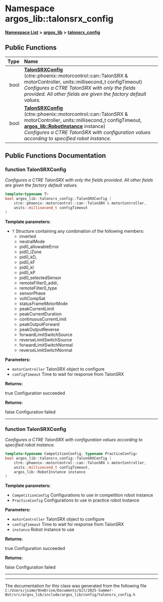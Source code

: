 

# Namespace argos\_lib::talonsrx\_config



[**Namespace List**](namespaces.md) **>** [**argos\_lib**](namespaceargos__lib.md) **>** [**talonsrx\_config**](namespaceargos__lib_1_1talonsrx__config.md)










































## Public Functions

| Type | Name |
| ---: | :--- |
|  bool | [**TalonSRXConfig**](#function-talonsrxconfig) (ctre::phoenix::motorcontrol::can::TalonSRX & motorController, units::millisecond\_t configTimeout) <br>_Configures a CTRE TalonSRX with only the fields provided. All other fields are given the factory default values._  |
|  bool | [**TalonSRXConfig**](#function-talonsrxconfig) (ctre::phoenix::motorcontrol::can::TalonSRX & motorController, units::millisecond\_t configTimeout, [**argos\_lib::RobotInstance**](namespaceargos__lib.md#enum-robotinstance) instance) <br>_Configures a CTRE TalonSRX with configuration values according to specified robot instance._  |




























## Public Functions Documentation




### function TalonSRXConfig 

_Configures a CTRE TalonSRX with only the fields provided. All other fields are given the factory default values._ 
```C++
template<typename T>
bool argos_lib::talonsrx_config::TalonSRXConfig (
    ctre::phoenix::motorcontrol::can::TalonSRX & motorController,
    units::millisecond_t configTimeout
) 
```





**Template parameters:**


* `T` Structure containing any combination of the following members:
  * inverted
  * neutralMode
  * pid0\_allowableError
  * pid0\_iZone
  * pid0\_kD,
  * pid0\_kF
  * pid0\_kI
  * pid0\_kP
  * pid0\_selectedSensor
  * remoteFilter0\_addr,
  * remoteFilter0\_type
  * sensorPhase
  * voltCompSat
  * statusFrameMotorMode
  * peakCurrentLimit
  * peakCurrentDuration
  * continuousCurrentLimit
  * peakOutputForward
  * peakOutputReverse
  * forwardLimitSwitchSource
  * reverseLimitSwitchSource
  * forwardLimitSwitchNormal
  * reverseLimitSwitchNormal 





**Parameters:**


* `motorController` TalonSRX object to configure 
* `configTimeout` Time to wait for response from TalonSRX 



**Returns:**

true Configuration succeeded 




**Returns:**

false Configuration failed 





        

<hr>



### function TalonSRXConfig 

_Configures a CTRE TalonSRX with configuration values according to specified robot instance._ 
```C++
template<typename CompetitionConfig, typename PracticeConfig>
bool argos_lib::talonsrx_config::TalonSRXConfig (
    ctre::phoenix::motorcontrol::can::TalonSRX & motorController,
    units::millisecond_t configTimeout,
    argos_lib::RobotInstance instance
) 
```





**Template parameters:**


* `CompetitionConfig` Configurations to use in competition robot instance 
* `PracticeConfig` Configurations to use in practice robot instance 



**Parameters:**


* `motorController` TalonSRX object to configure 
* `configTimeout` Time to wait for response from TalonSRX 
* `instance` Robot instance to use 



**Returns:**

true Configuration succeeded 




**Returns:**

false Configuration failed 





        

<hr>

------------------------------
The documentation for this class was generated from the following file `C:/Users/jsime/OneDrive/Documents/Git/2025-Summer-Bot/src/argos_lib/include/argos_lib/config/talonsrx_config.h`

